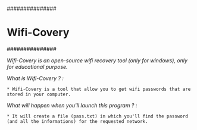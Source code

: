 ###############
# Wifi-Covery #
###############

*Wifi-Covery is an open-source wifi recovery tool (only for windows), only for educational purpose.*

_What is Wifi-Covery ? :_

	* Wifi-Covery is a tool that allow you to get wifi passwords that are stored in your computer.

_What will happen when you'll launch this program ? :_
	
	* It will create a file (pass.txt) in which you'll find the password (and all the informations) for the requested network.
